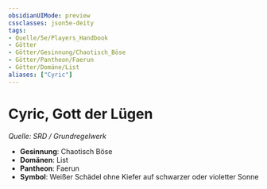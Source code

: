 ```yaml
---
obsidianUIMode: preview
cssclasses: json5e-deity
tags:
- Quelle/5e/Players_Handbook
- Götter
- Götter/Gesinnung/Chaotisch_Böse
- Götter/Pantheon/Faerun
- Götter/Domäne/List
aliases: ["Cyric"]
---
```

# Cyric, Gott der Lügen
*Quelle: SRD / Grundregelwerk* 

- **Gesinnung**: Chaotisch Böse
- **Domänen**: List
- **Pantheon**: Faerun
- **Symbol**: Weißer Schädel ohne Kiefer auf schwarzer oder violetter Sonne